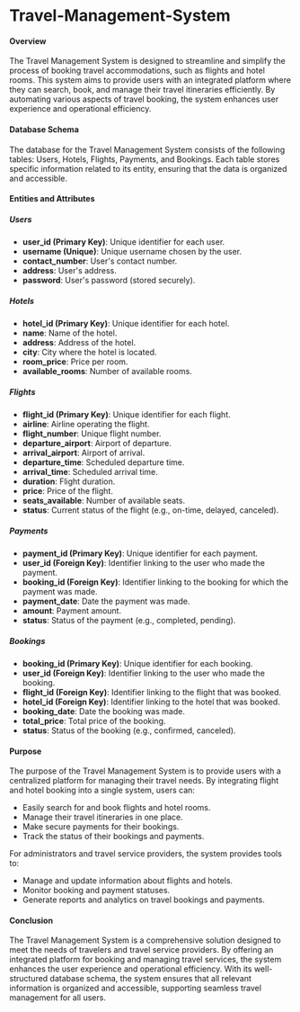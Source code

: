 # Travel-Management-System
#### Overview
The Travel Management System is designed to streamline and simplify the process of booking travel accommodations, such as flights and hotel rooms. This system aims to provide users with an integrated platform where they can search, book, and manage their travel itineraries efficiently. By automating various aspects of travel booking, the system enhances user experience and operational efficiency.

#### Database Schema
The database for the Travel Management System consists of the following tables: Users, Hotels, Flights, Payments, and Bookings. Each table stores specific information related to its entity, ensuring that the data is organized and accessible.

#### Entities and Attributes

##### Users
- **user_id (Primary Key)**: Unique identifier for each user.
- **username (Unique)**: Unique username chosen by the user.
- **contact_number**: User's contact number.
- **address**: User's address.
- **password**: User's password (stored securely).

##### Hotels
- **hotel_id (Primary Key)**: Unique identifier for each hotel.
- **name**: Name of the hotel.
- **address**: Address of the hotel.
- **city**: City where the hotel is located.
- **room_price**: Price per room.
- **available_rooms**: Number of available rooms.

##### Flights
- **flight_id (Primary Key)**: Unique identifier for each flight.
- **airline**: Airline operating the flight.
- **flight_number**: Unique flight number.
- **departure_airport**: Airport of departure.
- **arrival_airport**: Airport of arrival.
- **departure_time**: Scheduled departure time.
- **arrival_time**: Scheduled arrival time.
- **duration**: Flight duration.
- **price**: Price of the flight.
- **seats_available**: Number of available seats.
- **status**: Current status of the flight (e.g., on-time, delayed, canceled).

##### Payments
- **payment_id (Primary Key)**: Unique identifier for each payment.
- **user_id (Foreign Key)**: Identifier linking to the user who made the payment.
- **booking_id (Foreign Key)**: Identifier linking to the booking for which the payment was made.
- **payment_date**: Date the payment was made.
- **amount**: Payment amount.
- **status**: Status of the payment (e.g., completed, pending).

##### Bookings
- **booking_id (Primary Key)**: Unique identifier for each booking.
- **user_id (Foreign Key)**: Identifier linking to the user who made the booking.
- **flight_id (Foreign Key)**: Identifier linking to the flight that was booked.
- **hotel_id (Foreign Key)**: Identifier linking to the hotel that was booked.
- **booking_date**: Date the booking was made.
- **total_price**: Total price of the booking.
- **status**: Status of the booking (e.g., confirmed, canceled).

#### Purpose
The purpose of the Travel Management System is to provide users with a centralized platform for managing their travel needs. By integrating flight and hotel booking into a single system, users can:
- Easily search for and book flights and hotel rooms.
- Manage their travel itineraries in one place.
- Make secure payments for their bookings.
- Track the status of their bookings and payments.

For administrators and travel service providers, the system provides tools to:
- Manage and update information about flights and hotels.
- Monitor booking and payment statuses.
- Generate reports and analytics on travel bookings and payments.

#### Conclusion
The Travel Management System is a comprehensive solution designed to meet the needs of travelers and travel service providers. By offering an integrated platform for booking and managing travel services, the system enhances the user experience and operational efficiency. With its well-structured database schema, the system ensures that all relevant information is organized and accessible, supporting seamless travel management for all users.
